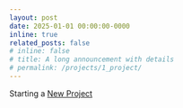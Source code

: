 ```yaml
---
layout: post
date: 2025-01-01 00:00:00-0000
inline: true
related_posts: false
# inline: false
# title: A long announcement with details
# permalink: /projects/1_project/
---
```


Starting a <a href="">New Project</a>
